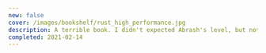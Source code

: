 ```yaml
---
new: false
cover: /images/bookshelf/rust_high_performance.jpg
description: A terrible book. I didn't expected Abrash's level, but not such a superficial approach either&#58; a couple of chapters with simple Rust-related optimizations, and for the rest, very generic, or downright unrelated subjects (macros!?).
completed: 2021-02-14
---
```

